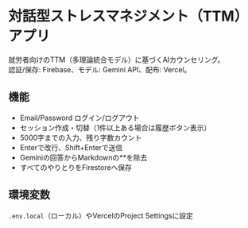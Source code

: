 # 対話型ストレスマネジメント（TTM）アプリ

就労者向けのTTM（多理論統合モデル）に基づくAIカウンセリング。  
認証/保存: Firebase、モデル: Gemini API、配布: Vercel。

## 機能
- Email/Password ログイン/ログアウト
- セッション作成・切替（1件以上ある場合は履歴ボタン表示）
- 5000字までの入力、残り字数カウント
- Enterで改行、Shift+Enterで送信
- Geminiの回答からMarkdownの**を除去
- すべてのやりとりをFirestoreへ保存

## 環境変数
`.env.local`（ローカル）やVercelのProject Settingsに設定
